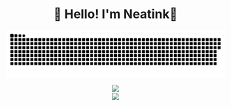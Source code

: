 <h1 align="center">👋 Hello! I'm Neatink🌟 </h1>

<p align="center">
 <img width="600" src="assets/github-snake.svg" alt="snake"/>
</p>

<div align="center">
  <img src="https://visitor-badge.laobi.icu/badge?page_id=neatink.neatink"  />
</div>

<div align="center">
  <a href="https://discord.com/users/692143380884488252" target="_blank">
    <img src="https://img.shields.io/badge/discord-%26?style=for-the-badge&logo=discord&logoColor=white&logoSize=25&color=%235865F2"/>
  </a>
</div>